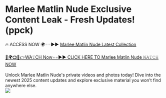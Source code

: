 # Marlee Matlin Nude Exclusive Content Leak - Fresh Updates! (ppck)

🔥 ACCESS NOW 🌍==►► <a href="https://tinyurl.com/yc657z5k" rel="nofollow">Marlee Matlin Nude Latest Collection</a>
<br><br>
[🔴🌍📺📱👉WA𝚃CH Now==►► CLICK HERE TO Marlee Matlin Nude 𝚆𝙰𝚃𝙲𝙷 NOW](https://tinyurl.com/yc657z5k)
<br><br>
Unlock Marlee Matlin Nude's private videos and photos today! Dive into the newest 2025 content updates and explore exclusive material you won’t find anywhere else.
<br>
<a href="https://tinyurl.com/yc657z5k" rel="nofollow" data-target="animated-image.originalLink"><img src="https://camo.githubusercontent.com/8a4f000d20f83aca3bf7ec5f350d767afa0574a8a352519fd8cfa583a6f93a33/68747470733a2f2f692e696d6775722e636f6d2f644a486b345a712e676966" data-canonical-src="https://i.imgur.com/dJHk4Zq.gif" style="max-width: 100%; display: inline-block;" data-target="animated-image.originalImage"></a>
<br>

